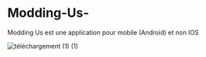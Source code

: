 # Modding-Us-
Modding Us est une application pour mobile 
(Android) et non IOS 


![téléchargement (1) (1)](https://github.com/Yougha789/Modding-Us-/assets/151661172/98777bea-ac59-4cf0-a087-f4a68bb6017f)
